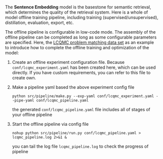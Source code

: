 The **Sentence Embedding** model is the basestone for semantic retrieval, which determines the quality of the retrieval system. Here is a whole of model offline training pipeline, including training (supervised/unsupervised), distillation, evaluation, export, etc.

The offline pipeline is configurable in low-code mode. The assembly of the offline pipeline can be completed as long as some configurable parameters are specified. Here, the [LCQMC problem matching data set](https://www.luge.ai/#/luge/dataDetail?id=14) as an example to introduce how to complete the offline training and optimization of the model:

1. Create an offline experiment configuration file. Because `conf/lcqmc_experiment.yaml` has been created here, which can be used directly. If you have custom requirements, you can refer to this file to create own.

2. Make a pipeline yaml based the above experiment config file

    ```
    python src/pipeline/make.py --exp-yaml conf/lcqmc_experiment.yaml --pipe-yaml conf/lcqmc_pipeline.yaml
    ```

    the generated `conf/lcqmc_pipeline.yaml` file includes all of stages of your offline pipeline

3. Start the offline pipeline via config file

    ```
    nohup python src/pipeline/run.py conf/lcqmc_pipeline.yaml > lcqmc_pipeline.log 2>&1 &
    ```

    you can tail the log file `lcqmc_pipeline.log` to check the progress of pipeline
